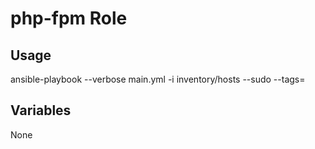 # php-fpm Role

## Usage

ansible-playbook --verbose main.yml -i inventory/hosts --sudo --tags=

## Variables

None
